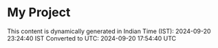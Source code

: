 # My Project

This content is dynamically generated in Indian Time (IST): 2024-09-20 23:24:40 IST
Converted to UTC: 2024-09-20 17:54:40 UTC
